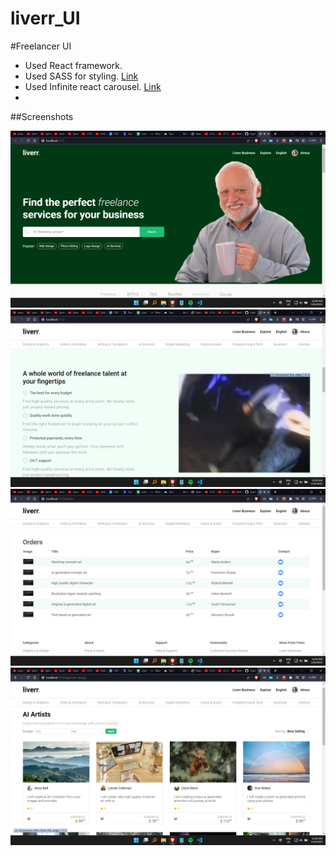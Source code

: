 # liverr_UI

#Freelancer UI 
- Used React framework.
- Used SASS for styling. [Link](https://sass-lang.com/)
- Used Infinite react carousel. [Link](https://www.npmjs.com/package/infinite-react-carousel)
- 

##Screenshots

![Screenshot](S1.png)
![Screenshot](S2.png)
![Screenshot](S3.png)
![Screenshot](S4.png)
